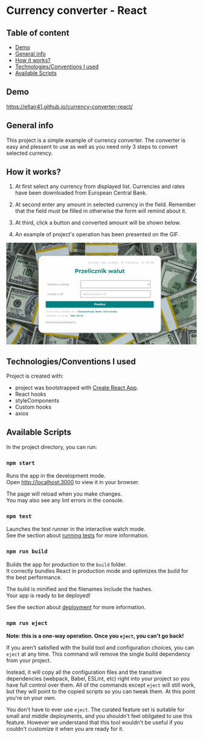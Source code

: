 # Currency converter - React

## Table of content
- [Demo](#Demo)
- [General info](#general-info)
- [How it works?](#how-it-works)
- [Technologies/Conventions I used](#technologiesconventions-i-used)
- [Available Scripts](#available-scripts)

## Demo
https://eltair41.github.io/currency-converter-react/

## General info
This project is a simple example of currency converter. The converter is easy and plessent to use as well as you need only 3 steps to convert selected currency.

## How it works?
1. At first select any currency from displayed list. Currencies and rates have been downloaded from European Central Bank. 

2. At second enter any amount in selected currency in the field.
Remember that the field must be filled in otherwise the form will remind about it.

3. At third, click a button and converted amount will be shown below. 

4. An example of project's operation has been presented on the GIF.

![How_it_works_currency_converter_react](How_it_works_CCR.gif)

## Technologies/Conventions I used
Project is created with:
- project was bootstrapped with [Create React App](https://github.com/facebook/create-react-app).
- React hooks
- styleComponents
- Custom hooks
- axios
## Available Scripts

In the project directory, you can run:

### `npm start`

Runs the app in the development mode.\
Open [http://localhost:3000](http://localhost:3000) to view it in your browser.

The page will reload when you make changes.\
You may also see any lint errors in the console.

### `npm test`

Launches the test runner in the interactive watch mode.\
See the section about [running tests](https://facebook.github.io/create-react-app/docs/running-tests) for more information.

### `npm run build`

Builds the app for production to the `build` folder.\
It correctly bundles React in production mode and optimizes the build for the best performance.

The build is minified and the filenames include the hashes.\
Your app is ready to be deployed!

See the section about [deployment](https://facebook.github.io/create-react-app/docs/deployment) for more information.

### `npm run eject`

**Note: this is a one-way operation. Once you `eject`, you can't go back!**

If you aren't satisfied with the build tool and configuration choices, you can `eject` at any time. This command will remove the single build dependency from your project.

Instead, it will copy all the configuration files and the transitive dependencies (webpack, Babel, ESLint, etc) right into your project so you have full control over them. All of the commands except `eject` will still work, but they will point to the copied scripts so you can tweak them. At this point you're on your own.

You don't have to ever use `eject`. The curated feature set is suitable for small and middle deployments, and you shouldn't feel obligated to use this feature. However we understand that this tool wouldn't be useful if you couldn't customize it when you are ready for it.
